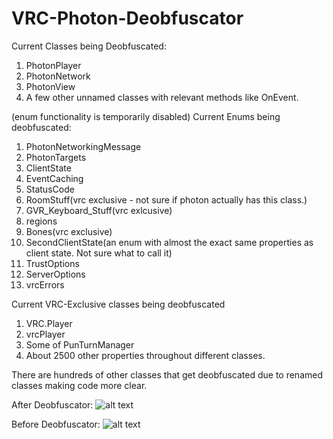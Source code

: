 # VRC-Photon-Deobfuscator

Current Classes being Deobfuscated:
1. PhotonPlayer
2. PhotonNetwork
3. PhotonView
4. A few other unnamed classes with relevant methods like OnEvent.
  
(enum functionality is temporarily disabled)
Current Enums being deobfuscated:
1.  PhotonNetworkingMessage
2. PhotonTargets
3.  ClientState
4.  EventCaching
5.  StatusCode
6.  RoomStuff(vrc exclusive - not sure if photon actually has this class.)
7.  GVR_Keyboard_Stuff(vrc exlcusive)
8.  regions
9.  Bones(vrc exclusive)
10.  SecondClientState(an enum with almost the exact same properties as client state. Not sure what to call it)
11.  TrustOptions
12.  ServerOptions
13.  vrcErrors
  
 Current VRC-Exclusive classes being deobfuscated
1. VRC.Player
2. vrcPlayer
3. Some of PunTurnManager
4.  About 2500 other properties throughout different classes.


There are hundreds of other classes that get deobfuscated due to renamed classes making code more clear.


After Deobfuscator:
![alt text](https://cdn.discordapp.com/attachments/356125271767908354/510174996677787658/unknown.png "After Deobfuscator")



Before Deobfuscator:
![alt text](https://cdn.discordapp.com/attachments/501091178641621012/509914352816488448/unknown.png "Before Deobfuscator")


